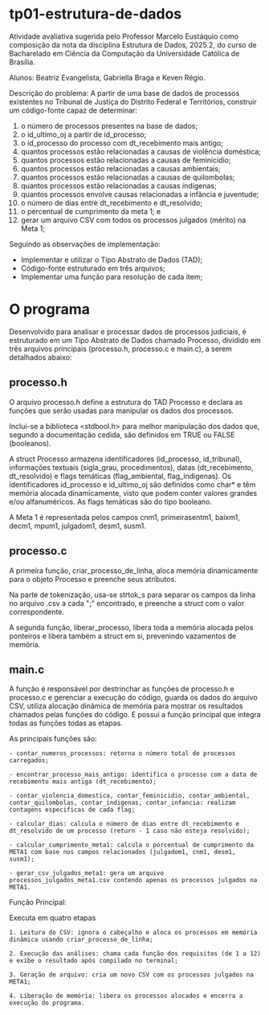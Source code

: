 # tp01-estrutura-de-dados
Atividade avaliativa sugerida pelo Professor Marcelo Eustáquio como composição da nota da disciplina Estrutura de Dados, 2025.2, do curso de Bacharelado em Ciência da Computação da Universidade Católica de Brasília.

Alunos: Beatriz Evangelista, Gabriella Braga e Keven Régio.

Descrição do problema:
A partir de uma base de dados de processos existentes no Tribunal de Justiça do Distrito Federal e Territórios, construir um código-fonte capaz de determinar:
1. o número de processos presentes na base de dados;
2. o id_ultimo_oj a partir de id_processo;
3. o id_processo do processo com dt_recebimento mais antigo;
4. quantos processos estão relacionadas a causas de violência doméstica;
5. quantos processos estão relacionadas a causas de feminicídio;
6. quantos processos estão relacionadas a causas ambientais;
7. quantos processos estão relacionadas a causas de quilombolas;
8. quantos processos estão relacionadas a causas indígenas;
9. quantos processos envolve causas relacionadas a infância e juventude;
10. o número de dias entre dt_recebimento e dt_resolvido;
11. o percentual de cumprimento da meta 1; e
12. gerar um arquivo CSV com todos os processos julgados (mérito) na Meta 1;

Seguindo as observações de implementação:
- Implementar e utilizar o Tipo Abstrato de Dados (TAD);
- Código-fonte estruturado em três arquivos;
- Implementar uma função para resolução de cada item;

# O programa
Desenvolvido para analisar e processar dados de processos judiciais, é estruturado em um Tipo Abstrato de Dados chamado Processo, dividido em três arquivos principais (processo.h, processo.c e main.c), a serem detalhados abaixo:

## processo.h
O arquivo processo.h define a estrutura do TAD Processo e declara as funções que serão usadas para manipular os dados dos processos.

Inclui-se a biblioteca <stdbool.h> para melhor manipulação dos dados que, segundo a documentação cedida, são definidos em TRUE ou FALSE (booleanos).

A struct Processo armazena identificadores (id_processo, id_tribunal), informações textuais (sigla_grau, procedimentos), datas (dt_recebimento, dt_resolvido) e flags temáticas (flag_ambiental, flag_indigenas). Os identificadores id_processo e id_ultimo_oj são definidos como char* e têm memória alocada dinamicamente, visto que podem conter valores grandes e/ou alfanuméricos.
As flags temáticas são do tipo booleano.

A Meta 1 é representada pelos campos cnm1, primeirasentm1, baixm1, decm1, mpum1, julgadom1, desm1, susm1.

## processo.c
A primeira função, criar_processo_de_linha, aloca memória dinamicamente para o objeto Processo e preenche seus atributos.

Na parte de tokenização, usa-se strtok_s para separar os campos da linha no arquivo .csv a cada ";" encontrado, e preenche a struct com o valor correspondente.

A segunda função, liberar_processo, libera toda a memória alocada pelos ponteiros e libera também a struct em si, prevenindo vazamentos de memória.


## main.c
A função é responsável por destrinchar as funções de processo.h e processo.c e gerenciar a execução do código, guarda os dados do arquivo CSV, utiliza alocação dinâmica de memória para mostrar os resultados chamados pelas funções do código. E possui a função principal que integra todas as funções todas as etapas.

As principais funções são:

    - contar_numeros_processos: retorna o número total de processos carregados;
    
    - encontrar_processo_mais_antigo: identifica o processo com a data de recebimento mais antiga (dt_recebimento);
    
    - contar_violencia_domestica, contar_feminicidio, contar_ambiental, contar_quilombolas, contar_indigenas, contar_infancia: realizam contagens especificas de cada flag;
    
    - calcular_dias: calcula o número de dias entre dt_recebimento e dt_resolvido de um processo (return - 1 caso não esteja resolvido);
    
    - calcular_cumprimento_meta1: calcula o porcentual de cumprimento da META1 com base nos campos relacionados (julgadom1, cnm1, desm1, susm1);
    
    - gerar_csv_julgados_meta1: gera um arquivo processos_julgados_meta1.csv contendo apenas os processos julgados na META1.
    
Função Principal:

Executa em quatro etapas

    1. Leitura do CSV: ignora o cabeçalho e aloca os processos em memória dinâmica usando criar_processo_de_linha;
    
    2. Execução das análises: chama cada função dos requisitos (de 1 a 12) e exibe o resultado após compilado no terminal;
    
    3. Geração de arquivo: cria um novo CSV com os processos julgados na META1;
    
    4. Liberação de memória: libera os processos alocados e encerra a execução do programa.
    
